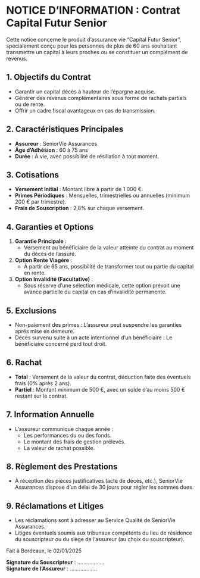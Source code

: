 # NOTICE D’INFORMATION : Contrat Capital Futur Senior

Cette notice concerne le produit d’assurance vie “Capital Futur Senior”, spécialement conçu pour les personnes de plus de 60 ans souhaitant transmettre un capital à leurs proches ou se constituer un complément de revenus.

## 1. Objectifs du Contrat

- Garantir un capital décès à hauteur de l’épargne acquise.
- Générer des revenus complémentaires sous forme de rachats partiels ou de rente.
- Offrir un cadre fiscal avantageux en cas de transmission.

## 2. Caractéristiques Principales

- **Assureur** : SeniorVie Assurances
- **Âge d’Adhésion** : 60 à 75 ans
- **Durée** : À vie, avec possibilité de résiliation à tout moment.

## 3. Cotisations

- **Versement Initial** : Montant libre à partir de 1 000 €.
- **Primes Périodiques** : Mensuelles, trimestrielles ou annuelles (minimum 200 € par trimestre).
- **Frais de Souscription** : 2,8% sur chaque versement.

## 4. Garanties et Options

1. **Garantie Principale** :  
   - Versement au bénéficiaire de la valeur atteinte du contrat au moment du décès de l’assuré.
2. **Option Rente Viagère** :  
   - À partir de 65 ans, possibilité de transformer tout ou partie du capital en rente.
3. **Option Invalidité (Facultative)** :  
   - Sous réserve d’une sélection médicale, cette option prévoit une avance partielle du capital en cas d’invalidité permanente.

## 5. Exclusions

- Non-paiement des primes : L’assureur peut suspendre les garanties après mise en demeure.
- Décès survenu suite à un acte intentionnel d’un bénéficiaire : Le bénéficiaire concerné perd tout droit.

## 6. Rachat

- **Total** : Versement de la valeur du contrat, déduction faite des éventuels frais (0% après 2 ans).
- **Partiel** : Montant minimum de 500 €, avec un solde d’au moins 500 € restant sur le contrat.

## 7. Information Annuelle

- L’assureur communique chaque année :  
  - Les performances du ou des fonds.  
  - Le montant des frais de gestion prélevés.  
  - La valeur de rachat possible.

## 8. Règlement des Prestations

- À réception des pièces justificatives (acte de décès, etc.), SeniorVie Assurances dispose d’un délai de 30 jours pour régler les sommes dues.

## 9. Réclamations et Litiges

- Les réclamations sont à adresser au Service Qualité de SeniorVie Assurances.
- Litiges éventuels soumis aux tribunaux compétents du lieu de résidence du souscripteur ou du siège de l’assureur (au choix du souscripteur).

Fait à Bordeaux, le 02/01/2025

**Signature du Souscripteur** : ………………  
**Signature de l’Assureur** : ………………
